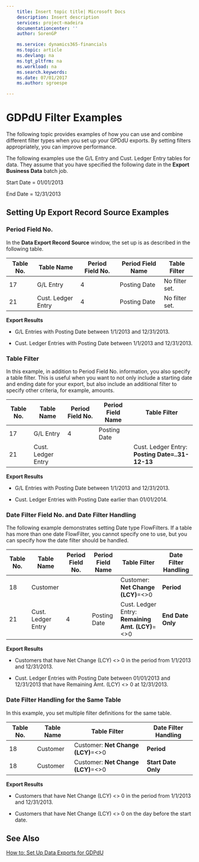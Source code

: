 ```yaml
---
    title: Insert topic title| Microsoft Docs
    description: Insert description
    services: project-madeira
    documentationcenter: ''
    author: SorenGP

    ms.service: dynamics365-financials
    ms.topic: article
    ms.devlang: na
    ms.tgt_pltfrm: na
    ms.workload: na
    ms.search.keywords:
    ms.date: 07/01/2017
    ms.author: sgroespe

---
```

# GDPdU Filter Examples
The following topic provides examples of how you can use and combine different filter types when you set up your GPDdU exports. By setting filters appropriately, you can improve performance.  
  
 The following examples use the G\/L Entry and Cust. Ledger Entry tables for data. They assume that you have specified the following date in the **Export Business Data** batch job.  
  
 Start Date \= 01\/01\/2013  
  
 End Date \= 12\/31\/2013  
  
## Setting Up Export Record Source Examples  
  
### Period Field No.  
 In the **Data Export Record Source** window, the set up is as described in the following table.  
  
|Table No.|Table Name|Period Field No.|Period Field Name|Table Filter|  
|---------------|----------------|----------------------|-----------------------|------------------|  
|17|G\/L Entry|4|Posting Date|No filter set.|  
|21|Cust. Ledger Entry|4|Posting Date|No filter set.|  
  
 **Export Results**  
  
-   G\/L Entries with Posting Date between 1\/1\/2013 and 12\/31\/2013.  
  
-   Cust. Ledger Entries with Posting Date between 1\/1\/2013 and 12\/31\/2013.  
  
### Table Filter  
 In this example, in addition to Period Field No. information, you also specify a table filter. This is useful when you want to not only include a starting date and ending date for your export, but also include an additional filter to specify other criteria, for example, amounts.  
  
|Table No.|Table Name|Period Field No.|Period Field Name|Table Filter|  
|---------------|----------------|----------------------|-----------------------|------------------|  
|17|G\/L Entry|4|Posting Date||  
|21|Cust. Ledger Entry|||Cust. Ledger Entry: **Posting Date\=..31-12-13**|  
  
 **Export Results**  
  
-   G\/L Entries with Posting Date between 1\/1\/2013 and 12\/31\/2013.  
  
-   Cust. Ledger Entries with Posting Date earlier than 01\/01\/2014.  
  
### Date Filter Field No. and Date Filter Handling  
 The following example demonstrates setting Date type FlowFilters. If a table has more than one date FlowFilter, you cannot specify one to use, but you can specify how the date filter should be handled.  
  
|Table No.|Table Name|Period Field No.|Period Field Name|Table Filter|Date Filter Handling|  
|---------------|----------------|----------------------|-----------------------|------------------|--------------------------|  
|18|Customer|||Customer: **Net Change \(LCY\)**\=\<\>0|**Period**|  
|21|Cust. Ledger Entry|4|Posting Date|Cust. Ledger Entry: **Remaining Amt. \(LCY\)**\=\<\>0|**End Date Only**|  
  
 **Export Results**  
  
-   Customers that have Net Change \(LCY\) \<\> 0 in the period from 1\/1\/2013 and 12\/31\/2013.  
  
-   Cust. Ledger Entries with Posting Date between 01\/01\/2013 and 12\/31\/2013 that have Remaining Amt. \(LCY\) \<\> 0 at 12\/31\/2013.  
  
### Date Filter Handling for the Same Table  
 In this example, you set multiple filter definitions for the same table.  
  
|Table No.|Table Name|Table Filter|Date Filter Handling|  
|---------------|----------------|------------------|--------------------------|  
|18|Customer|Customer: **Net Change \(LCY\)**\=\<\>0|**Period**|  
|18|Customer|Customer: **Net Change \(LCY\)**\=\<\>0|**Start Date Only**|  
  
 **Export Results**  
  
-   Customers that have Net Change \(LCY\) \<\> 0 in the period from 1\/1\/2013 and 12\/31\/2013.  
  
-   Customers that have Net Change \(LCY\) \<\> 0 on the day before the start date.  
  
## See Also  
 [How to: Set Up Data Exports for GDPdU](how-to-set-up-data-exports-for-gdpdu.md)